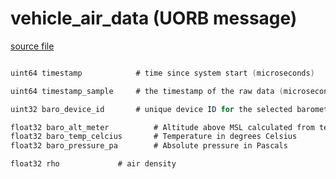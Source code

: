 # vehicle_air_data (UORB message)
        


[source file](https://github.com/PX4/PX4-Autopilot/blob/master/msg/vehicle_air_data.msg)

```c

uint64 timestamp            # time since system start (microseconds)

uint64 timestamp_sample     # the timestamp of the raw data (microseconds)

uint32 baro_device_id       # unique device ID for the selected barometer

float32 baro_alt_meter			# Altitude above MSL calculated from temperature compensated baro sensor data using an ISA corrected for sea level pressure SENS_BARO_QNH.
float32 baro_temp_celcius		# Temperature in degrees Celsius
float32 baro_pressure_pa		# Absolute pressure in Pascals

float32 rho				# air density

```
